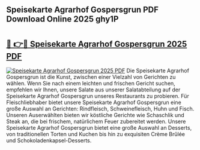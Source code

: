 ## Speisekarte Agrarhof Gospersgrun PDF Download Online 2025 ghy1P

# <h2><a href="http://gcdhwx.nevu.top/?p=Speisekarte+Agrarhof+Gospersgrun">🔗 👉🔴 Speisekarte Agrarhof Gospersgrun 2025 PDF</a></h2>

[![Speisekarte Agrarhof Gospersgrun 2025 PDF](https://i.imgur.com/dBaPXMq.png)](http://gcdhwx.nevu.top/?p=Speisekarte+Agrarhof+Gospersgrun)
Die Speisekarte Agrarhof Gospersgrun ist die Kunst, zwischen einer Vielzahl von Gerichten zu wählen. Wenn Sie nach einem leichten und frischen Gericht suchen, empfehlen wir Ihnen, unsere Salate aus unserer Salatabteilung auf der Speisekarte Agrarhof Gospersgrun unseres Restaurants zu probieren. Für Fleischliebhaber bietet unsere Speisekarte Agrarhof Gospersgrun eine große Auswahl an Gerichten: Rindfleisch, Schweinefleisch, Huhn und Fisch. Unseren Auserwählten bieten wir köstliche Gerichte wie Schaschlik und Steak an, die bei frischem, natürlichem Feuer zubereitet werden. Unsere Speisekarte Agrarhof Gospersgrun bietet eine große Auswahl an Desserts, von traditionellen Torten und Kuchen bis hin zu exquisiten Crème Brûlée und Schokoladenkapsel-Desserts.
